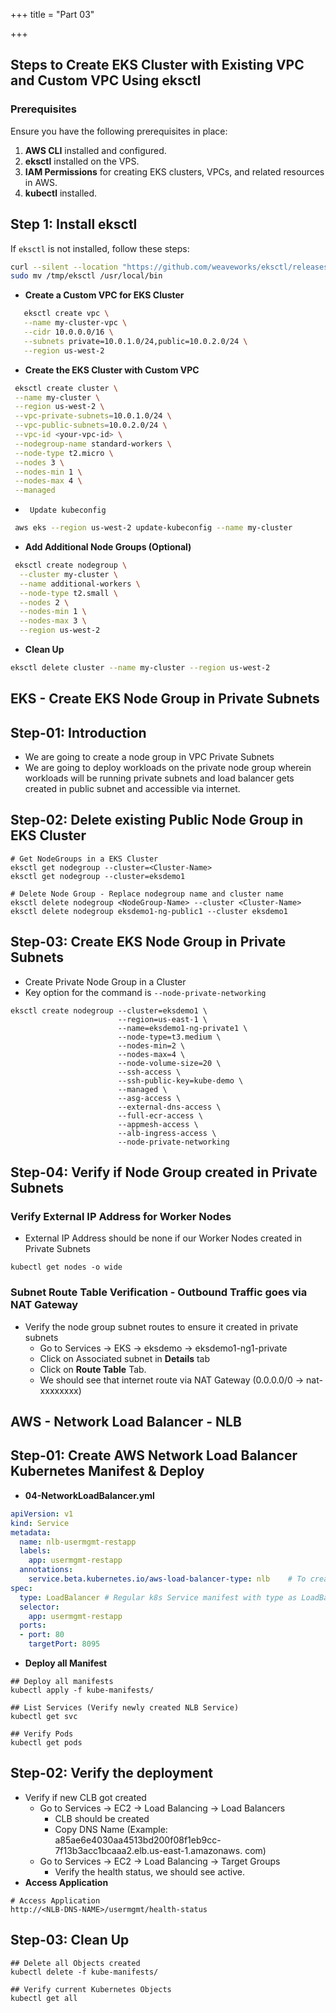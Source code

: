 +++
title = "Part 03"

+++
## Steps to Create EKS Cluster with Existing VPC and Custom VPC Using eksctl

### Prerequisites

Ensure you have the following prerequisites in place:

1. **AWS CLI** installed and configured.
2. **eksctl** installed on the VPS.
3. **IAM Permissions** for creating EKS clusters, VPCs, and related resources in AWS.
4. **kubectl** installed.

## Step 1: Install eksctl

If `eksctl` is not installed, follow these steps:

```bash
curl --silent --location "https://github.com/weaveworks/eksctl/releases/download/0.114.0/eksctl_Linux_amd64.tar.gz" | tar xz -C /tmp
sudo mv /tmp/eksctl /usr/local/bin
```
- **Create a Custom VPC for EKS Cluster**
 ```bash
    eksctl create vpc \
    --name my-cluster-vpc \
    --cidr 10.0.0.0/16 \
    --subnets private=10.0.1.0/24,public=10.0.2.0/24 \
    --region us-west-2
 ```
 - **Create the EKS Cluster with Custom VPC**
 ```bash
  eksctl create cluster \
  --name my-cluster \
  --region us-west-2 \
  --vpc-private-subnets=10.0.1.0/24 \
  --vpc-public-subnets=10.0.2.0/24 \
  --vpc-id <your-vpc-id> \
  --nodegroup-name standard-workers \
  --node-type t2.micro \
  --nodes 3 \
  --nodes-min 1 \
  --nodes-max 4 \
  --managed
 ```
- `` Update kubeconfig``

```bash
 aws eks --region us-west-2 update-kubeconfig --name my-cluster
```
- **Add Additional Node Groups (Optional)**
```bash
 eksctl create nodegroup \
  --cluster my-cluster \
  --name additional-workers \
  --node-type t2.small \
  --nodes 2 \
  --nodes-min 1 \
  --nodes-max 3 \
  --region us-west-2
```
- **Clean Up**
 ```bash
 eksctl delete cluster --name my-cluster --region us-west-2
  ```
     
## EKS - Create EKS Node Group in Private Subnets

## Step-01: Introduction
- We are going to create a node group in VPC Private Subnets
- We are going to deploy workloads on the private node group wherein workloads will be running private 
subnets and load balancer gets created in public subnet and accessible via internet.

## Step-02: Delete existing Public Node Group in EKS Cluster
```
# Get NodeGroups in a EKS Cluster
eksctl get nodegroup --cluster=<Cluster-Name>
eksctl get nodegroup --cluster=eksdemo1

# Delete Node Group - Replace nodegroup name and cluster name
eksctl delete nodegroup <NodeGroup-Name> --cluster <Cluster-Name>
eksctl delete nodegroup eksdemo1-ng-public1 --cluster eksdemo1
```

## Step-03: Create EKS Node Group in Private Subnets
- Create Private Node Group in a Cluster
- Key option for the command is `--node-private-networking`

```
eksctl create nodegroup --cluster=eksdemo1 \
                        --region=us-east-1 \
                        --name=eksdemo1-ng-private1 \
                        --node-type=t3.medium \
                        --nodes-min=2 \
                        --nodes-max=4 \
                        --node-volume-size=20 \
                        --ssh-access \
                        --ssh-public-key=kube-demo \
                        --managed \
                        --asg-access \
                        --external-dns-access \
                        --full-ecr-access \
                        --appmesh-access \
                        --alb-ingress-access \
                        --node-private-networking                       
```

## Step-04: Verify if Node Group created in Private Subnets

### Verify External IP Address for Worker Nodes
- External IP Address should be none if our Worker Nodes created in Private Subnets
```
kubectl get nodes -o wide
```
### Subnet Route Table Verification - Outbound Traffic goes via NAT Gateway
- Verify the node group subnet routes to ensure it created in private subnets
  - Go to Services -> EKS -> eksdemo -> eksdemo1-ng1-private
  - Click on Associated subnet in **Details** tab
  - Click on **Route Table** Tab.
  - We should see that internet route via NAT Gateway (0.0.0.0/0 -> nat-xxxxxxxx)



 ## AWS - Network Load Balancer - NLB

## Step-01: Create AWS Network Load Balancer Kubernetes Manifest & Deploy
- **04-NetworkLoadBalancer.yml**
```yml
apiVersion: v1
kind: Service
metadata:
  name: nlb-usermgmt-restapp
  labels:
    app: usermgmt-restapp
  annotations:
    service.beta.kubernetes.io/aws-load-balancer-type: nlb    # To create Network Load Balancer
spec:
  type: LoadBalancer # Regular k8s Service manifest with type as LoadBalancer
  selector:
    app: usermgmt-restapp     
  ports:
  - port: 80
    targetPort: 8095
```
- **Deploy all Manifest**
```
## Deploy all manifests
kubectl apply -f kube-manifests/

## List Services (Verify newly created NLB Service)
kubectl get svc

## Verify Pods
kubectl get pods
```

## Step-02: Verify the deployment
- Verify if new CLB got created 
  - Go to  Services -> EC2 -> Load Balancing -> Load Balancers 
    - CLB should be created
    - Copy DNS Name (Example: a85ae6e4030aa4513bd200f08f1eb9cc-7f13b3acc1bcaaa2.elb.us-east-1.amazonaws.
com)
  - Go to  Services -> EC2 -> Load Balancing -> Target Groups
    - Verify the health status, we should see active. 
- **Access Application** 
```
# Access Application
http://<NLB-DNS-NAME>/usermgmt/health-status
```    

## Step-03: Clean Up 
```
## Delete all Objects created
kubectl delete -f kube-manifests/

## Verify current Kubernetes Objects
kubectl get all
```






